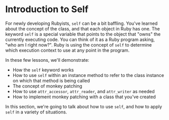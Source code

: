 # Introduction to Self

For newly developing Rubyists, `self` can be a bit baffling. You've learned
about the concept of the class, and that each object in Ruby has one. The
keyword `self` is a special variable that points to the object that "owns" the
currently executing code. You can think of it as a Ruby program asking, "who am
I right now?". Ruby is using the concept of `self` to determine which execution
context to use at any point in the program.

In these few lessons, we'll demonstrate:

* How the `self` keyword works
* How to use `self` within an instance method to refer to the class instance on
  which that method is being called
* The concept of monkey patching
* How to use `attr_accessor`, `attr_reader`, and `attr_writer` as needed
* How to implement monkey patching with a class that you've created


In this section, we're going to talk about how to use `self`, and how to apply
`self` in a variety of situations.
